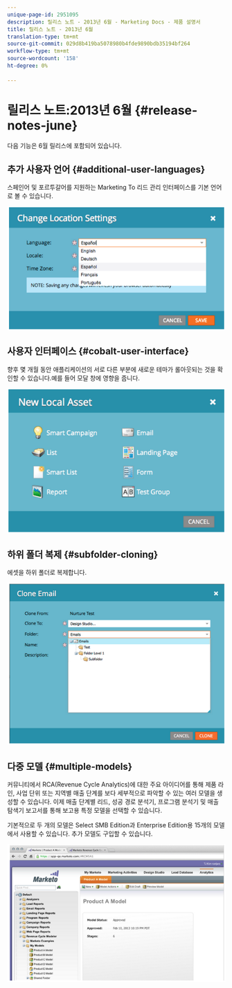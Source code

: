 ```yaml
---
unique-page-id: 2951095
description: 릴리스 노트 - 2013년 6월 - Marketing Docs - 제품 설명서
title: 릴리스 노트 - 2013년 6월
translation-type: tm+mt
source-git-commit: 029d8b419ba5078980b4fde9890bdb35194bf264
workflow-type: tm+mt
source-wordcount: '158'
ht-degree: 0%

---
```



# 릴리스 노트:2013년 6월 {#release-notes-june}

다음 기능은 6월 릴리스에 포함되어 있습니다.

## 추가 사용자 언어 {#additional-user-languages}

스페인어 및 포르투갈어를 지원하는 Marketing To 리드 관리 인터페이스를 기본 언어로 볼 수 있습니다.

![](assets/image2014-9-22-16-3a25-3a54.png)

## 사용자 인터페이스 {#cobalt-user-interface}

향후 몇 개월 동안 애플리케이션의 서로 다른 부분에 새로운 테마가 롤아웃되는 것을 확인할 수 있습니다.예를 들어 모달 창에 영향을 줍니다.

![](assets/image2014-9-22-16-3a26-3a8.png)

## 하위 폴더 복제 {#subfolder-cloning}

에셋을 하위 폴더로 복제합니다.

![](assets/image2014-9-22-16-3a26-3a25.png)

## 다중 모델 {#multiple-models}

커뮤니티에서 RCA(Revenue Cycle Analytics)에 대한 주요 아이디어를 통해 제품 라인, 사업 단위 또는 지역별 매출 단계를 보다 세부적으로 파악할 수 있는 여러 모델을 생성할 수 있습니다. 이제 매출 단계별 리드, 성공 경로 분석기, 프로그램 분석기 및 매출 탐색기 보고서를 통해 보고용 특정 모델을 선택할 수 있습니다.

기본적으로 두 개의 모델은 Select SMB Edition과 Enterprise Edition용 15개의 모델에서 사용할 수 있습니다. 추가 모델도 구입할 수 있습니다.

![](assets/image2014-9-22-16-3a26-3a59.png)
